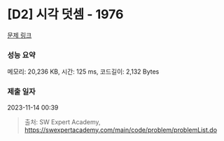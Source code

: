 # [D2] 시각 덧셈 - 1976 

[문제 링크](https://swexpertacademy.com/main/code/problem/problemDetail.do?contestProbId=AV5PttaaAZIDFAUq) 

### 성능 요약

메모리: 20,236 KB, 시간: 125 ms, 코드길이: 2,132 Bytes

### 제출 일자

2023-11-14 00:39



> 출처: SW Expert Academy, https://swexpertacademy.com/main/code/problem/problemList.do